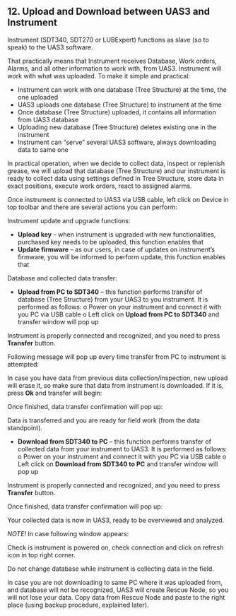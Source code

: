## 12. Upload and Download between UAS3 and Instrument

Instrument (SDT340, SDT270 or LUBExpert) functions as slave (so to speak) to the UAS3 software.

That practically means that Instrument receives Database, Work orders, Alarms, and all other
information to work with, from UAS3. Instrument will work with what was uploaded. To make it
simple and practical:

- Instrument can work with one database (Tree Structure) at the time, the one uploaded
- UAS3 uploads one database (Tree Structure) to instrument at the time
- Once database (Tree Structure) uploaded, it contains all information from UAS3 database
- Uploading new database (Tree Structure) deletes existing one in the instrument
- Instrument can “serve” several UAS3 software, always downloading data to same one

In practical operation, when we decide to collect data, inspect or replenish grease, we will upload
that database (Tree Structure) and our instrument is ready to collect data using settings defined in
Tree Structure, store data in exact positions, execute work orders, react to assigned alarms.

Once instrument is connected to UAS3 via USB cable, left click on Device in top toolbar and there are
several actions you can perform:

Instrument update and upgrade functions:

- **Upload key** – when instrument is upgraded with new functionalities, purchased key needs to
    be uploaded, this function enables that
- **Update firmware** – as our users, in case of updates on instrument’s firmware, you will be
    informed to perform update, this function enables that

Database and collected data transfer:

- **Upload from PC to SDT340** – this function performs transfer of database (Tree Structure)
    from your UAS3 to you instrument. It is performed as follows:
       o Power on your instrument and connect it with you PC via USB cable
       o Left click on **Upload from PC to SDT340** and transfer window will pop up

Instrument is properly connected and recognized, and you need to press **Transfer** button.

Following message will pop up every time transfer from PC to instrument is attempted:


In case you have data from previous data collection/inspection, new upload will erase it, so make
sure that data from instrument is downloaded. If it is, press **Ok** and transfer will begin:

Once finished, data transfer confirmation will pop up:

Data is transferred and you are ready for field work (from the data standpoint).

- **Download from SDT340 to PC** – this function performs transfer of collected data from your
    instrument to UAS3. It is performed as follows:
       o Power on your instrument and connect it with you PC via USB cable
       o Left click on **Download from SDT340 to PC** and transfer window will pop up

Instrument is properly connected and recognized, and you need to press **Transfer** button.


Once finished, data transfer confirmation will pop up:

Your collected data is now in UAS3, ready to be overviewed and analyzed.

_NOTE!_ In case following window appears:

Check is instrument is powered on, check connection and click on refresh icon in top right corner.

Do not change database while instrument is collecting data in the field.

In case you are not downloading to same PC where it was uploaded from, and database will not be
recognized, UAS3 will create Rescue Node, so you will not lose your data. Copy data from Rescue
Node and paste to the right place (using backup procedure, explained later).
